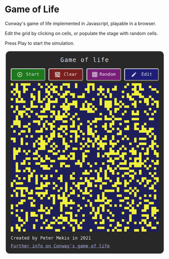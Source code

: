 # Game of Life

Conway's game of life implemented in Javascript, playable in a browser. 

Edit the grid by clicking on cells, or populate the stage with random cells. 

Press Play to start the simulation.

![Screenshot](screenshot.png)